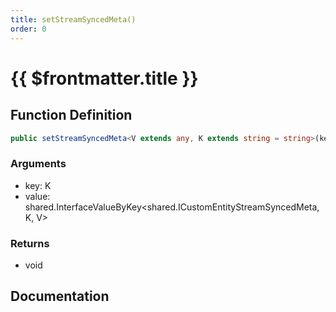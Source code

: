 ```yaml
---
title: setStreamSyncedMeta()
order: 0
---
```


# {{ $frontmatter.title }}

## Function Definition

```ts
public setStreamSyncedMeta<V extends any, K extends string = string>(key: K, value: shared.InterfaceValueByKey<shared.ICustomEntityStreamSyncedMeta, K, V>): void;
```

### Arguments

* key: K
* value: shared.InterfaceValueByKey\<shared.ICustomEntityStreamSyncedMeta, K, V\>

### Returns

* void

## Documentation

<!--@include: ./parts/setStreamSyncedMeta.md-->
